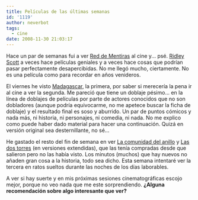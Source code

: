 ```yaml
---
title: Películas de las últimas semanas
id: '1119'
author: neverbot
tags:
  - cine
date: 2008-11-30 21:03:17
---
```


Hace un par de semanas fui a ver [Red de Mentiras](http://www.imdb.com/title/tt0758774/) al cine y... psé. [Ridley Scott](http://www.imdb.com/name/nm0000631/) a veces hace películas geniales y a veces hace cosas que podrían pasar perfectamente desapercibidas. No me llegó mucho, ciertamente. No es una película como para recordar en años venideros.

El viernes he visto [Madagascar](http://www.imdb.com/title/tt0351283/), la primera, por saber si merecería la pena ir al cine a ver la segunda. Me pareció que tiene un doblaje pésimo... en la línea de doblajes de películas por parte de actores conocidos que no son dobladores (aunque podría equivocarme, no me apetece buscar la ficha de doblaje) y el resultado final es soso y aburrido. Un par de puntos cómicos y nada más, ni historia, ni personajes, ni comedia, ni nada. No me explico como puede haber dado material para hacer una continuación. Quizá en versión original sea desternillante, no sé...

He gastado el resto del fin de semana en ver [La comunidad del anillo](http://www.imdb.com/title/tt0120737/) y [Las dos torres](http://www.imdb.com/title/tt0167261/) (en versiones extendidas), que las tenía compradas desde que salieron pero no las había visto. Los minutos (muchos) que hay nuevos no añaden gran cosa a la historia, todo sea dicho. Esta semana intentaré ver la tercera en ratos sueltos durante las noches de los días laborables.

A ver si hay suerte y en mis próximas sesiones cinematográficas escojo mejor, porque no veo nada que me este sorprendiendo. **¿Alguna recomendación sobre algo interesante que ver?**
